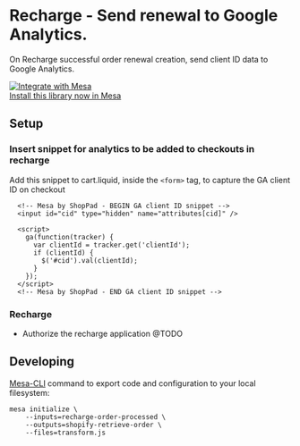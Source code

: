 # Recharge - Send renewal to Google Analytics.

On Recharge successful order renewal creation, send client ID data to Google Analytics.

[![Integrate with Mesa](https://www.getmesa.com/images/integrate.png)<br>Install this library now in Mesa](https://getmesa.com/install/recharge/order/send-renewal-to-google-analytics)

## Setup

### Insert snippet for analytics to be added to checkouts in recharge

Add this snippet to cart.liquid, inside the `<form>` tag, to capture the GA client ID on checkout
```
  <!-- Mesa by ShopPad - BEGIN GA client ID snippet -->
  <input id="cid" type="hidden" name="attributes[cid]" />

  <script>
    ga(function(tracker) {
      var clientId = tracker.get('clientId');
      if (clientId) {
        $('#cid').val(clientId); 
      }
    });
  </script>
  <!-- Mesa by ShopPad - END GA client ID snippet -->
```

### Recharge

- Authorize the recharge application
@TODO

## Developing

[Mesa-CLI](https://developers.getmesa.com/cli) command to export code and configuration to your local filesystem:

```
mesa initialize \
    --inputs=recharge-order-processed \
    --outputs=shopify-retrieve-order \
    --files=transform.js
```
